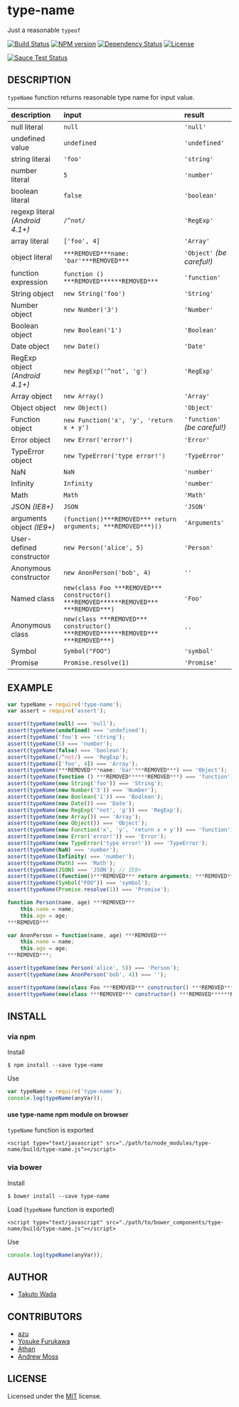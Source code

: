 type-name
================================

Just a reasonable `typeof`

[![Build Status][travis-image]][travis-url]
[![NPM version][npm-image]][npm-url]
[![Dependency Status][depstat-image]][depstat-url]
[![License][license-image]][license-url]

[![Sauce Test Status][saucelabs-image]][saucelabs-url]


DESCRIPTION
---------------------------------------

`typeName` function returns reasonable type name for input value.

| description    | input   | result      |
|:---------------|:--------|:------------|
| null literal   | `null`  | `'null'`    |
| undefined value | `undefined` | `'undefined'` |
| string literal | `'foo'` | `'string'` |
| number literal | `5` | `'number'` |
| boolean literal | `false` | `'boolean'` |
| regexp literal *(Android 4.1+)* | `/^not/` | `'RegExp'` |
| array literal | `['foo', 4]` | `'Array'` |
| object literal | `***REMOVED***name: 'bar'***REMOVED***` | `'Object'` *(be careful!)* |
| function expression | `function () ***REMOVED******REMOVED***` | `'function'` |
| String object | `new String('foo')` | `'String'` |
| Number object | `new Number('3')` | `'Number'` |
| Boolean object |`new Boolean('1')` | `'Boolean'` |
| Date object | `new Date()` | `'Date'` |
| RegExp object *(Android 4.1+)* | `new RegExp('^not', 'g')` | `'RegExp'` |
| Array object | `new Array()` | `'Array'` |
| Object object | `new Object()` | `'Object'` |
| Function object | `new Function('x', 'y', 'return x + y')` | `'function'` *(be careful!)* |
| Error object | `new Error('error!')` | `'Error'` |
| TypeError object | `new TypeError('type error!')` | `'TypeError'` |
| NaN | `NaN` | `'number'` |
| Infinity | `Infinity` | `'number'` |
| Math | `Math` | `'Math'` |
| JSON *(IE8+)* | `JSON` | `'JSON'` |
| arguments object *(IE9+)*  | `(function()***REMOVED*** return arguments; ***REMOVED***)()` | `'Arguments'` |
| User-defined constructor | `new Person('alice', 5)` | `'Person'` |
| Anonymous constructor | `new AnonPerson('bob', 4)` | `''` |
| Named class | `new(class Foo ***REMOVED*** constructor() ***REMOVED******REMOVED*** ***REMOVED***)` | `'Foo'` |
| Anonymous class | `new(class ***REMOVED*** constructor() ***REMOVED******REMOVED*** ***REMOVED***)` | `''` |
| Symbol | `Symbol("FOO")` | `'symbol'` |
| Promise | `Promise.resolve(1)` | `'Promise'` |


EXAMPLE
---------------------------------------

```javascript
var typeName = require('type-name');
var assert = require('assert');

assert(typeName(null) === 'null');
assert(typeName(undefined) === 'undefined');
assert(typeName('foo') === 'string');
assert(typeName(5) === 'number');
assert(typeName(false) === 'boolean');
assert(typeName(/^not/) === 'RegExp');
assert(typeName(['foo', 4]) === 'Array');
assert(typeName(***REMOVED***name: 'bar'***REMOVED***) === 'Object');
assert(typeName(function () ***REMOVED******REMOVED***) === 'function');
assert(typeName(new String('foo')) === 'String');
assert(typeName(new Number('3')) === 'Number');
assert(typeName(new Boolean('1')) === 'Boolean');
assert(typeName(new Date()) === 'Date');
assert(typeName(new RegExp('^not', 'g')) === 'RegExp');
assert(typeName(new Array()) === 'Array');
assert(typeName(new Object()) === 'Object');
assert(typeName(new Function('x', 'y', 'return x + y')) === 'function');
assert(typeName(new Error('error!')) === 'Error');
assert(typeName(new TypeError('type error!')) === 'TypeError');
assert(typeName(NaN) === 'number');
assert(typeName(Infinity) === 'number');
assert(typeName(Math) === 'Math');
assert(typeName(JSON) === 'JSON'); // IE8+
assert(typeName((function()***REMOVED*** return arguments; ***REMOVED***)()) === 'Arguments');  // IE9+
assert(typeName(Symbol("FOO")) === 'symbol');
assert(typeName(Promise.resolve(1)) === 'Promise');

function Person(name, age) ***REMOVED***
    this.name = name;
    this.age = age;
***REMOVED***

var AnonPerson = function(name, age) ***REMOVED***
    this.name = name;
    this.age = age;
***REMOVED***;

assert(typeName(new Person('alice', 5)) === 'Person');
assert(typeName(new AnonPerson('bob', 4)) === '');

assert(typeName(new(class Foo ***REMOVED*** constructor() ***REMOVED******REMOVED*** ***REMOVED***)) === 'Foo');
assert(typeName(new(class ***REMOVED*** constructor() ***REMOVED******REMOVED*** ***REMOVED***)) === '');
```


INSTALL
---------------------------------------

### via npm

Install

    $ npm install --save type-name

Use

```javascript
var typeName = require('type-name');
console.log(typeName(anyVar));
```

#### use type-name npm module on browser

`typeName` function is exported

    <script type="text/javascript" src="./path/to/node_modules/type-name/build/type-name.js"></script>


### via bower

Install

    $ bower install --save type-name

Load (`typeName` function is exported)

    <script type="text/javascript" src="./path/to/bower_components/type-name/build/type-name.js"></script>

Use

```javascript
console.log(typeName(anyVar));
```


AUTHOR
---------------------------------------
* [Takuto Wada](https://github.com/twada)


CONTRIBUTORS
---------------------------------------
* [azu](https://github.com/azu)
* [Yosuke Furukawa](https://github.com/yosuke-furukawa)
* [Athan](https://github.com/kgryte)
* [Andrew Moss](https://github.com/inversion)


LICENSE
---------------------------------------
Licensed under the [MIT](https://github.com/twada/type-name/blob/master/LICENSE) license.


[npm-url]: https://npmjs.org/package/type-name
[npm-image]: https://badge.fury.io/js/type-name.svg

[travis-url]: https://travis-ci.org/twada/type-name
[travis-image]: https://secure.travis-ci.org/twada/type-name.svg?branch=master

[depstat-url]: https://gemnasium.com/twada/type-name
[depstat-image]: https://gemnasium.com/twada/type-name.svg

[license-url]: https://github.com/twada/type-name/blob/master/LICENSE
[license-image]: https://img.shields.io/badge/license-MIT-brightgreen.svg

[saucelabs-url]: https://saucelabs.com/u/type-name
[saucelabs-image]: https://saucelabs.com/browser-matrix/type-name.svg
